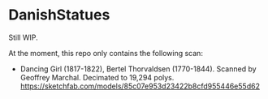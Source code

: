DanishStatues
=============

Still WIP.

At the moment, this repo only contains the following scan:

- Dancing Girl (1817-1822), Bertel Thorvaldsen (1770-1844). Scanned by Geoffrey Marchal. Decimated to 19,294 polys. 
  https://sketchfab.com/models/85c07e953d23422b8cfd955446e55d62
